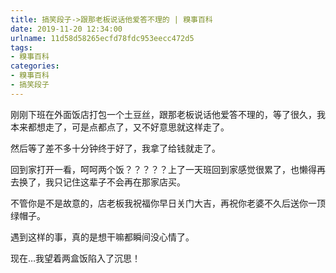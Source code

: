 ```yaml
---
title: 搞笑段子->跟那老板说话他爱答不理的 | 糗事百科
date: 2019-11-20 12:34:00
urlname: 11d58d58265ecfd78fdc953eecc472d5
tags: 
- 糗事百科
categories:
- 糗事百科
- 搞笑段子
---
```

刚刚下班在外面饭店打包一个土豆丝，跟那老板说话他爱答不理的，等了很久，我本来都想走了，可是点都点了，又不好意思就这样走了。

然后等了差不多十分钟终于好了，我拿了给钱就走了。

回到家打开一看，呵呵两个饭？？？？？上了一天班回到家感觉很累了，也懒得再去换了，我只记住这辈子不会再在那家店买。

不管你是不是故意的，店老板我祝福你早日关门大吉，再祝你老婆不久后送你一顶绿帽子。

遇到这样的事，真的是想干嘛都瞬间没心情了。

现在…我望着两盒饭陷入了沉思！


